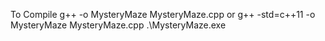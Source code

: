 To Compile 
g++ -o MysteryMaze MysteryMaze.cpp
or
g++ -std=c++11 -o MysteryMaze MysteryMaze.cpp
.\MysteryMaze.exe
